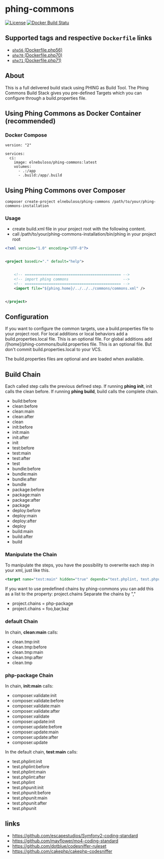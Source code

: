 # phing-commons

[![License](https://poser.pugx.org/elnebuloso/phing-commons/license)](https://packagist.org/packages/elnebuloso/phing-commons)
[![Docker Build Statu](https://img.shields.io/docker/build/elnebuloso/phing-commons.svg)](https://hub.docker.com/r/elnebuloso/phing-commons/builds/)

## Supported tags and respective `Dockerfile` links

- [`php56` (Dockerfile.php56)](https://github.com/elnebuloso/phing-commons/blob/master/Dockerfile.php56)
- [`php70` (Dockerfile.php70)](https://github.com/elnebuloso/phing-commons/blob/master/Dockerfile.php70)
- [`php71` (Dockerfile.php71)](https://github.com/elnebuloso/phing-commons/blob/master/Dockerfile.php71)

## About

This is a full delivered build stack using PHING as Build Tool. The Phing Commons Build Stack gives you pre-defined Targets which you can configure
through a build.properties file.

## Using Phing Commons as Docker Container (recommended)

### Docker Compose

```
version: "2"

services:
  ci:
    image: elnebuloso/phing-commons:latest
    volumes:
      - .:/app
      - .build:/app/.build
```

## Using Phing Commons over Composer

```
composer create-project elnebuloso/phing-commons /path/to/your/phing-commons-installation
```

### Usage

- create build.xml file in your project root with the following content.
- call /path/to/your/phing-commons-installation/bin/phing in your project root



``` xml
<?xml version="1.0" encoding="UTF-8"?>


<project basedir="." default="help">


    <!-- ============================================ -->
    <!-- import phing commons                         -->
    <!-- ============================================ -->
    <import file="${phing.home}/../../../commons/commons.xml" />


</project>
```

## Configuration

If you want to configure the common targets, use a build.properties file to your project root.
For local additions or local behaviors add a build.properties.local file. This is an optional file.
For global additions add /[home]/phing-commons/build.properties file. This is an optional file.
But don't commit build.properties.local to your VCS.

The build.properties files are optional and are loaded when available.

## Build Chain

Each called step calls the previous defined step.
If running **phing init**, init calls the clean before.
If running **phing build**, build calls the complete chain.

 * build:before
 * clean:before
 * clean:main
 * clean:after
 * clean
 * init:before
 * init:main
 * init:after
 * init
 * test:before
 * test:main
 * test:after
 * test
 * bundle:before
 * bundle:main
 * bundle:after
 * bundle
 * package:before
 * package:main
 * package:after
 * package
 * deploy:before
 * deploy:main
 * deploy:after
 * deploy
 * build:main
 * build:after
 * build

### Manipulate the Chain

To manipulate the steps, you have the possibility to overwrite each step in your xml, just like this.

``` xml
<target name="test:main" hidden="true" depends="test.phplint, test.phpunit" />
```

If you want to use predefined chains by phing-commons you can add this as a list to the property: project.chains
Separate the chains by ","

 * project.chains = php-package
 * project.chains = foo,bar,baz

### default Chain

In chain, **clean:main** calls:

 * clean.tmp:init
 * clean.tmp:before
 * clean.tmp:main
 * clean.tmp:after
 * clean.tmp

### php-package Chain

In chain, **init:main** calls:

 * composer.validate:init
 * composer.validate:before
 * composer.validate:main
 * composer.validate:after
 * composer.validate
 * composer.update:init
 * composer.update:before
 * composer.update:main
 * composer.update:after
 * composer.update

In the default chain, **test:main** calls:

 * test.phplint:init
 * test.phplint:before
 * test.phplint:main
 * test.phplint:after
 * test.phplint
 * test.phpunit:init
 * test.phpunit:before
 * test.phpunit:main
 * test.phpunit:after
 * test.phpunit

## links

- https://github.com/escapestudios/Symfony2-coding-standard
- https://github.com/mayflower/mo4-coding-standard
- https://github.com/dotblue/codesniffer-ruleset
- https://github.com/cakephp/cakephp-codesniffer